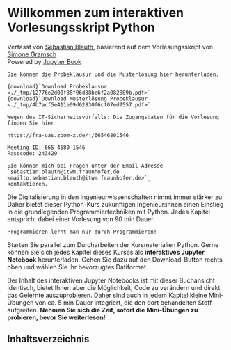 # Willkommen zum interaktiven Vorlesungsskript Python

Verfasst von [Sebastian Blauth](https://sblauth.github.io/), basierend auf dem Vorlesungsskript von [Simone
Gramsch](https://www.frankfurt-university.de/de/erweiterungen/ansprechpartner/detail/simone-gramsch-1/?no_cache=1)\
Powered by [Jupyter Book](https://jupyterbook.org/)

```{important}
Sie können die Probeklausur und die Musterlösung hier herunterladen.

{download}`Download Probeklausur <./_tmp/12776e2d00f88f96d88be6f2a082889b.pdf>`
{download}`Download Musterlösung Probeklausur <./_tmp/4b7acf5e411e09d62830f6cf07ed7557.pdf>`
```

```{important}
Wegen des IT-Sicherheitsvorfalls: Die Zugangsdaten für die Vorlesung finden Sie hier

https://fra-uas.zoom-x.de/j/66546801546

Meeting ID: 665 4680 1546
Passcode: 243429

Sie können mich bei Fragen unter der Email-Adresse 
`sebastian.blauth@itwm.fraunhofer.de <mailto:sebastian.blauth@itwm.fraunhofer.de>`_ 
kontaktieren.
```

Die Digitalisierung in den Ingenieurwissenschaften nimmt immer stärker zu. Daher
bietet dieser Python-Kurs zukünftigen Ingenieur:innen einen Einstieg in die
grundlegenden Programmiertechniken mit Python. Jedes Kapitel entspricht dabei
einer Vorlesung von 90 min Dauer. 

```{note}
Programmieren lernt man nur durch Programmieren!
```

Starten Sie parallel zum Durcharbeiten der Kursmaterialien Python. Gerne können Sie sich jedes Kapitel dieses Kurses als **interaktives Jupyter Notebook** herunterladen. Gehen Sie dazu auf den Download-Button rechts oben und wählen Sie Ihr bevorzugtes Datiformat.

Der Inhalt des interaktiven Jupyter Notebooks ist mit dieser Buchansicht identisch, bietet Ihnen aber die Möglichkeit, Code zu verändern und direkt das Gelernte auszuprobieren. Daher sind auch in jedem Kapitel kleine Mini-Übungen von ca. 5 min Dauer integriert, die den dort behandelten Stoff aufgreifen. **Nehmen Sie sich die Zeit, sofort die Mini-Übungen zu probieren, bevor Sie weiterlesen!** 

## Inhaltsverzeichnis
```{tableofcontents}
```


